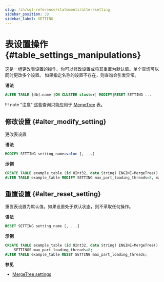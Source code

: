 ```yaml
---
slug: /zh/sql-reference/statements/alter/setting
sidebar_position: 38
sidebar_label: SETTING
---
```


# 表设置操作 {#table_settings_manipulations}

这是一组更改表设置的操作。你可以修改设置或将其重置为默认值。单个查询可以同时更改多个设置。 如果指定名称的设置不存在，则查询会引发异常。

**语法**

``` sql
ALTER TABLE [db].name [ON CLUSTER cluster] MODIFY|RESET SETTING ...
```

!!! note "注意"
    这些查询只能应用于 [MergeTree](../../../engines/table-engines/mergetree-family/mergetree.md) 表。


## 修改设置 {#alter_modify_setting}

更改表设置

**语法**

```sql
MODIFY SETTING setting_name=value [, ...]
```

**示例**

```sql
CREATE TABLE example_table (id UInt32, data String) ENGINE=MergeTree() ORDER BY id;
ALTER TABLE example_table MODIFY SETTING max_part_loading_threads=8, max_parts_in_total=50000;
```

## 重置设置 {#alter_reset_setting}

重置表设置为默认值。如果设置处于默认状态，则不采取任何操作。

**语法**

```sql
RESET SETTING setting_name [, ...]
```

**示例**

```sql
CREATE TABLE example_table (id UInt32, data String) ENGINE=MergeTree() ORDER BY id
    SETTINGS max_part_loading_threads=8;
ALTER TABLE example_table RESET SETTING max_part_loading_threads;
```

**参见**

-   [MergeTree settings](../../../operations/settings/merge-tree-settings.md)
